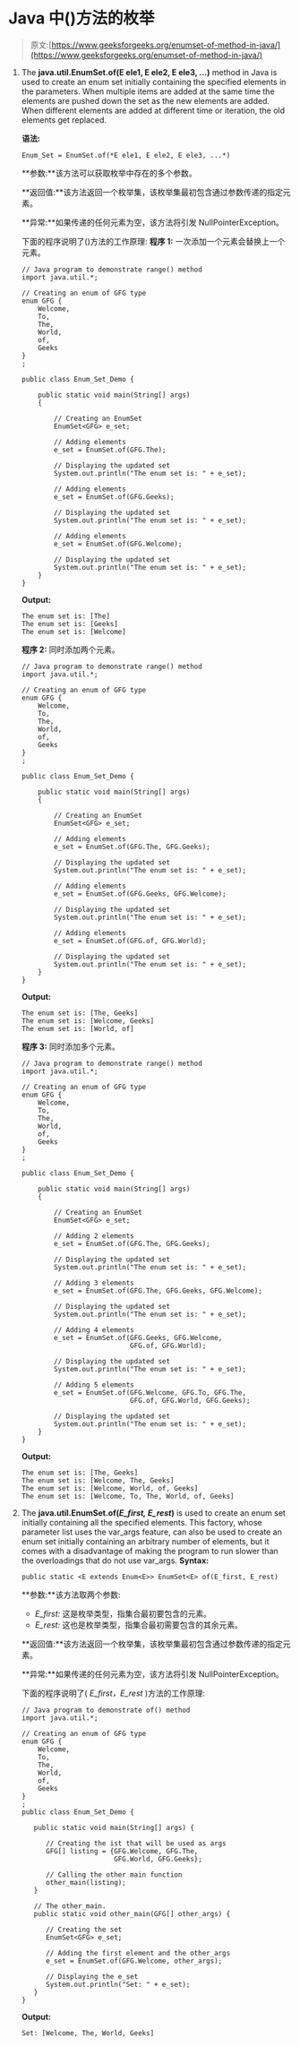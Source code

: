 # Java 中()方法的枚举

> 原文:[https://www.geeksforgeeks.org/enumset-of-method-in-java/](https://www.geeksforgeeks.org/enumset-of-method-in-java/)

1.  The **java.util.EnumSet.of(E ele1, E ele2, E ele3, …)** method in Java is used to create an enum set initially containing the specified elements in the parameters. When multiple items are added at the same time the elements are pushed down the set as the new elements are added. When different elements are added at different time or iteration, the old elements get replaced.

    **语法:**

    ```
    Enum_Set = EnumSet.of(*E ele1, E ele2, E ele3, ...*)
    ```

    **参数:**该方法可以获取枚举中存在的多个参数。

    **返回值:**该方法返回一个枚举集，该枚举集最初包含通过参数传递的指定元素。

    **异常:**如果传递的任何元素为空，该方法将引发 NullPointerException。

    下面的程序说明了()方法的工作原理:
    **程序 1:** 一次添加一个元素会替换上一个元素。

    ```
    // Java program to demonstrate range() method
    import java.util.*;

    // Creating an enum of GFG type
    enum GFG {
        Welcome,
        To,
        The,
        World,
        of,
        Geeks
    }
    ;

    public class Enum_Set_Demo {

        public static void main(String[] args)
        {

            // Creating an EnumSet
            EnumSet<GFG> e_set;

            // Adding elements
            e_set = EnumSet.of(GFG.The);

            // Displaying the updated set
            System.out.println("The enum set is: " + e_set);

            // Adding elements
            e_set = EnumSet.of(GFG.Geeks);

            // Displaying the updated set
            System.out.println("The enum set is: " + e_set);

            // Adding elements
            e_set = EnumSet.of(GFG.Welcome);

            // Displaying the updated set
            System.out.println("The enum set is: " + e_set);
        }
    }
    ```

    **Output:**

    ```
    The enum set is: [The]
    The enum set is: [Geeks]
    The enum set is: [Welcome]

    ```

    **程序 2:** 同时添加两个元素。

    ```
    // Java program to demonstrate range() method
    import java.util.*;

    // Creating an enum of GFG type
    enum GFG {
        Welcome,
        To,
        The,
        World,
        of,
        Geeks
    }
    ;

    public class Enum_Set_Demo {

        public static void main(String[] args)
        {

            // Creating an EnumSet
            EnumSet<GFG> e_set;

            // Adding elements
            e_set = EnumSet.of(GFG.The, GFG.Geeks);

            // Displaying the updated set
            System.out.println("The enum set is: " + e_set);

            // Adding elements
            e_set = EnumSet.of(GFG.Geeks, GFG.Welcome);

            // Displaying the updated set
            System.out.println("The enum set is: " + e_set);

            // Adding elements
            e_set = EnumSet.of(GFG.of, GFG.World);

            // Displaying the updated set
            System.out.println("The enum set is: " + e_set);
        }
    }
    ```

    **Output:**

    ```
    The enum set is: [The, Geeks]
    The enum set is: [Welcome, Geeks]
    The enum set is: [World, of]

    ```

    **程序 3:** 同时添加多个元素。

    ```
    // Java program to demonstrate range() method
    import java.util.*;

    // Creating an enum of GFG type
    enum GFG {
        Welcome,
        To,
        The,
        World,
        of,
        Geeks
    }
    ;

    public class Enum_Set_Demo {

        public static void main(String[] args)
        {

            // Creating an EnumSet
            EnumSet<GFG> e_set;

            // Adding 2 elements
            e_set = EnumSet.of(GFG.The, GFG.Geeks);

            // Displaying the updated set
            System.out.println("The enum set is: " + e_set);

            // Adding 3 elements
            e_set = EnumSet.of(GFG.The, GFG.Geeks, GFG.Welcome);

            // Displaying the updated set
            System.out.println("The enum set is: " + e_set);

            // Adding 4 elements
            e_set = EnumSet.of(GFG.Geeks, GFG.Welcome,
                               GFG.of, GFG.World);

            // Displaying the updated set
            System.out.println("The enum set is: " + e_set);

            // Adding 5 elements
            e_set = EnumSet.of(GFG.Welcome, GFG.To, GFG.The,
                               GFG.of, GFG.World, GFG.Geeks);

            // Displaying the updated set
            System.out.println("The enum set is: " + e_set);
        }
    }
    ```

    **Output:**

    ```
    The enum set is: [The, Geeks]
    The enum set is: [Welcome, The, Geeks]
    The enum set is: [Welcome, World, of, Geeks]
    The enum set is: [Welcome, To, The, World, of, Geeks]

    ```

2.  The **java.util.EnumSet.of(*E_first, E_rest*)** is used to create an enum set initially containing all the specified elements. This factory, whose parameter list uses the var_args feature, can also be used to create an enum set initially containing an arbitrary number of elements, but it comes with a disadvantage of making the program to run slower than the overloadings that do not use var_args.
    **Syntax:**

    ```
    public static <E extends Enum<E>> EnumSet<E> of(E_first, E_rest)
    ```

    **参数:**该方法取两个参数:

    *   *E_first:* 这是枚举类型，指集合最初要包含的元素。
    *   *E_rest:* 这也是枚举类型，指集合最初需要包含的其余元素。

    **返回值:**该方法返回一个枚举集，该枚举集最初包含通过参数传递的指定元素。

    **异常:**如果传递的任何元素为空，该方法将引发 NullPointerException。

    下面的程序说明了( *E_first，E_rest* )方法的工作原理:

    ```
    // Java program to demonstrate of() method
    import java.util.*;

    // Creating an enum of GFG type
    enum GFG {
        Welcome,
        To,
        The,
        World,
        of,
        Geeks
    }
    ;
    public class Enum_Set_Demo {

       public static void main(String[] args) {

          // Creating the ist that will be used as args
          GFG[] listing = {GFG.Welcome, GFG.The, 
                           GFG.World, GFG.Geeks};

          // Calling the other main function
          other_main(listing);
       }

       // The other_main.
       public static void other_main(GFG[] other_args) {

          // Creating the set
          EnumSet<GFG> e_set;

          // Adding the first element and the other_args
          e_set = EnumSet.of(GFG.Welcome, other_args);

          // Displaying the e_set
          System.out.println("Set: " + e_set);
       }
    }
    ```

    **Output:**

    ```
    Set: [Welcome, The, World, Geeks]

    ```